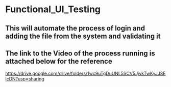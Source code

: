 # Functional_UI_Testing

## This will automate the process of login and adding the file from the system and validating it


##  The link to the Video of the process running is attached below for the reference

https://drive.google.com/drive/folders/1wc9uTgDuUNL5SCV5JjvkTwKyJJ8ElcDN?usp=sharing
